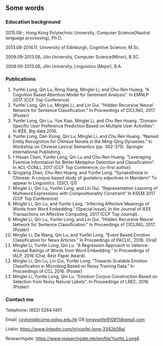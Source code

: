 ## Some words




### Education background

2015.08-,	        Hong Kong Polytechnic University,	Computer Science(Nautral language processing),	            Ph.D. 

2013.08-2014.11, 	University of Edinburgh,	              Cognitive Science,	            M.Sc.

2009.09-2013.06, 	Jilin University,                     Computer Science(Minor),	         B.SC.

2009.09-2013.06, 	Jilin University,	                    Linguistics (Major),              B.A. 


### Publications

1.	Yunfei Long, Qin Lu, Rong Xiang, Minglei Li, and Chu-Ren Huang. “A Cognition Based Attention Model for Sentiment Analysis”. In EMNLP 2017. (CCF Top Conference)
2.	Yunfei Long, Qin Lu, Minglei Li, and Lin Gui. “Hidden Recursive Neural Network for Sentence Classification.” In Proceedings of CICLING, 2017. (Poster)
3.	Yunfei Long, Qin Lu, Yue Xiao, Minglei Li, and Chu Ren Huang. “Domain-Specific User Preference Prediction Based on Multiple User Activities”. In IEEE, Big data 2016.
4.	Yunfei Long, Dan Xiong, Qin Lu, Minglei Li, and Chu Ren Huang. “Named Entity Recognition for Chinese Novels in the Ming-Qing Dynasties.” In Workshop on Chinese Lexical Semantics (pp. 362-375). Springer International Publishing.
5.	I-Hsuan Chen, Yunfei Long, Qin Lu and Chu-Ren Huang. “Leveraging Eventive Information for Better Metaphor Detection and Classification”. In ACL-CONLL 2017 (CCF Top Conference, co-first author)
6.	Qingqing Zhao, Chu-Ren Huang, and Yunfei Long. “Synaesthesia in Chinese: A corpus-based study of gustatory adjectives in Mandarin” To appear in Linguistics. (SSCI, Q1)
7.	Minglei Li, Qin Lu, Yunfei Long, and Lin Gui. “Representation Learning of Multiword Expressions with Compositionality Constraint” In KSEM 2017 (CCF Top Conference)
8.	Minglei Li, Qin Lu, and Yunfei Long. “Inferring Affective Meanings of Words from Word Embedding.” [Special Issue]. In the Journal of IEEE Transactions on Affective Computing, 2017 (CCF Top Journal).
9.	Minglei Li, Qin Lu, Yunfei Long, and Lin Gui. “Hidden Recursive Neural Network for Sentence Classification.” In Proceedings of CICLING, 2017. (Poster)
10.	Minglei Li, Da Wang, Qin Lu, and Yunfei Long. “Event Based Emotion Classification for News Articles.” In Proceedings of PACLIC, 2016. (Oral)
11.	Minglei Li, Yunfei Long, Qin Lu. “A Regression Approach to Valence-Arousal Ratings of Words from Word Embedding.” In Proceedings of IALP, 2016 (Oral, Best Paper Award).
12.	Minglei Li, Qin Lu, Lin Gui, Yunfei Long. “Towards Scalable Emotion Classification in Microblog Based on Noisy Training Data.” In Proceedings of CCL 2016. (Poster)
13.	Minglei Li, Yunfei Long, Qin Lu. “Emotion Corpus Construction Based on Selection from Noisy Natural Labels”. In Proceedings of LREC, 2016. (Poster)



### Contact me
Telephone: (852) 5264 1401

Email: csylong@comp.polyu.edu.hk OR longyunfei910911@gmail.com

LinkIn: https://www.linkedin.com/in/yunfei-long-3342b08a/

Researchgate: https://www.researchgate.net/profile/Yunfei_Long4
